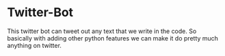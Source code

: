 # Twitter-Bot
This twitter bot can tweet out any text that we write in the code. So basically with adding other python features we can make it do pretty much anything on twitter.

